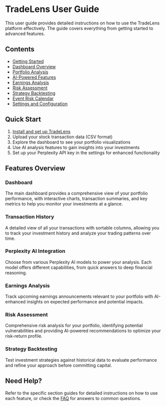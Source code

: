 # TradeLens User Guide

This user guide provides detailed instructions on how to use the TradeLens platform effectively. The guide covers everything from getting started to advanced features.

## Contents

- [Getting Started](getting_started.md)
- [Dashboard Overview](dashboard.md)
- [Portfolio Analysis](portfolio_analysis.md)
- [AI-Powered Features](ai_features.md)
- [Earnings Analysis](earnings_analysis.md)
- [Risk Assessment](risk_assessment.md)
- [Strategy Backtesting](strategy_backtesting.md)
- [Event Risk Calendar](event_risk_calendar.md)
- [Settings and Configuration](settings.md)

## Quick Start

1. [Install and set up TradeLens](getting_started.md)
2. Upload your stock transaction data (CSV format)
3. Explore the dashboard to see your portfolio visualizations
4. Use AI analysis features to gain insights into your investments
5. Set up your Perplexity API key in the settings for enhanced functionality

## Features Overview

### Dashboard

The main dashboard provides a comprehensive view of your portfolio performance, with interactive charts, transaction summaries, and key metrics to help you monitor your investments at a glance.

### Transaction History

A detailed view of all your transactions with sortable columns, allowing you to track your investment history and analyze your trading patterns over time.

### Perplexity AI Integration

Choose from various Perplexity AI models to power your analysis. Each model offers different capabilities, from quick answers to deep financial reasoning.

### Earnings Analysis

Track upcoming earnings announcements relevant to your portfolio with AI-enhanced insights on expected performance and potential impacts.

### Risk Assessment

Comprehensive risk analysis for your portfolio, identifying potential vulnerabilities and providing AI-powered recommendations to optimize your risk-return profile.

### Strategy Backtesting

Test investment strategies against historical data to evaluate performance and refine your approach before committing capital.

## Need Help?

Refer to the specific section guides for detailed instructions on how to use each feature, or check the [FAQ](faq.md) for answers to common questions. 